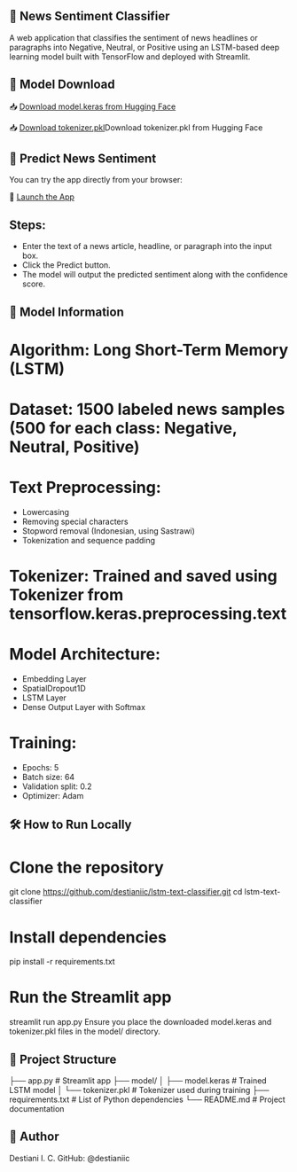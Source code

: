 ## 📰 News Sentiment Classifier
A web application that classifies the sentiment of news headlines or paragraphs into Negative, Neutral, or Positive using an LSTM-based deep learning model built with TensorFlow and deployed with Streamlit.

## 🔗 Model Download
📥 [Download model.keras from Hugging Face](https://huggingface.co/destianiic/lstm-model/blob/main/model.keras)

📥 [Download tokenizer.pkl](https://huggingface.co/destianiic/lstm-model/blob/main/tokenizer.pkl)Download tokenizer.pkl from Hugging Face

## 🚀 Predict News Sentiment
You can try the app directly from your browser:

🔗 [Launch the App](https://lstm-text-classifier.streamlit.app/)

## Steps:
- Enter the text of a news article, headline, or paragraph into the input box.
- Click the Predict button.
- The model will output the predicted sentiment along with the confidence score.

## 🧠 Model Information
# Algorithm: Long Short-Term Memory (LSTM)
# Dataset: 1500 labeled news samples (500 for each class: Negative, Neutral, Positive)
# Text Preprocessing:
  - Lowercasing
  - Removing special characters
  - Stopword removal (Indonesian, using Sastrawi)
  - Tokenization and sequence padding
# Tokenizer: Trained and saved using Tokenizer from tensorflow.keras.preprocessing.text
# Model Architecture:
  - Embedding Layer
  - SpatialDropout1D
  - LSTM Layer
  - Dense Output Layer with Softmax
# Training:
  - Epochs: 5
  - Batch size: 64
  - Validation split: 0.2
  - Optimizer: Adam

## 🛠 How to Run Locally

# Clone the repository
git clone https://github.com/destianiic/lstm-text-classifier.git
cd lstm-text-classifier

# Install dependencies
pip install -r requirements.txt

# Run the Streamlit app
streamlit run app.py
Ensure you place the downloaded model.keras and tokenizer.pkl files in the model/ directory.

## 📁 Project Structure
├── app.py                 # Streamlit app
├── model/
│   ├── model.keras        # Trained LSTM model
│   └── tokenizer.pkl      # Tokenizer used during training
├── requirements.txt       # List of Python dependencies
└── README.md              # Project documentation


## 👤 Author
Destiani I. C.
GitHub: @destianiic
